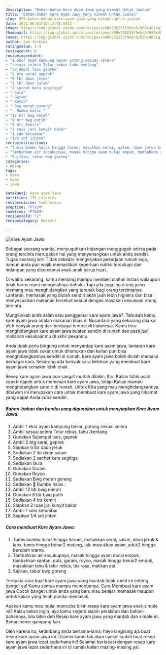 ```yaml
---
description: "Bahan-bahan Kare Ayam Jawa yang nikmat Untuk Jualan"
title: "Bahan-bahan Kare Ayam Jawa yang nikmat Untuk Jualan"
slug: 950-bahan-bahan-kare-ayam-jawa-yang-nikmat-untuk-jualan
date: 2021-06-01T10:12:15.551Z
image: https://img-global.cpcdn.com/recipes/e98e735235f9ebc8/680x482cq70/kare-ayam-jawa-foto-resep-utama.jpg
thumbnail: https://img-global.cpcdn.com/recipes/e98e735235f9ebc8/680x482cq70/kare-ayam-jawa-foto-resep-utama.jpg
cover: https://img-global.cpcdn.com/recipes/e98e735235f9ebc8/680x482cq70/kare-ayam-jawa-foto-resep-utama.jpg
author: Sam Jenkins
ratingvalue: 4.9
reviewcount: 6
recipeingredient:
- "1 ekor ayam kampung besar potong sesuai selera"
- "sesuai selera Telur rebus tahu kentang"
- "Sejempol laos geprek"
- "2 btg serai geprek"
- "6 lbr daun jeruk"
- "2 lbr daun salam"
- "2 sachet kara segitiga"
- " Gula"
- " Garam"
- " Royco"
- " Bwg merah goreng"
- "  Bumbu halus "
- "12 btr bwg merah"
- "8 btr bwg putih"
- "4 btr kemiri"
- "2 ruas jari kunyit bakar"
- "1 sdm ketumbar"
- "1/4 sdt jinten"
recipeinstructions:
- "Tumis bumbu halus hingga harum, masukkan serai, salam, daun jeruk &amp; laos, tumis hingga benar2 matang, lalu masukkan ayam, aduk2 hingga berubah warna."
- "Tambahkan air secukupnya, masak hingga ayam mulai empuk, tambahkan santan, gula, garam, royco, masak hingga benar2 empuk, masukkan tahu &amp; telur rebus, tes rasa, matikan api."
- "Sajikan, tabur bwg goreng"
categories:
- Resep
tags:
- kare
- ayam
- jawa

katakunci: kare ayam jawa 
nutrition: 132 calories
recipecuisine: Indonesian
preptime: "PT15M"
cooktime: "PT60M"
recipeyield: "2"
recipecategory: Dessert

---
```



![Kare Ayam Jawa](https://img-global.cpcdn.com/recipes/e98e735235f9ebc8/680x482cq70/kare-ayam-jawa-foto-resep-utama.jpg)

Sebagai seorang wanita, menyuguhkan hidangan menggugah selera pada orang tercinta merupakan hal yang menyenangkan untuk anda sendiri. Tugas seorang istri Tidak sekedar mengerjakan pekerjaan rumah saja, namun anda pun wajib memastikan keperluan nutrisi tercukupi dan hidangan yang dikonsumsi anak-anak harus lezat.

Di waktu  sekarang, kamu memang mampu membeli olahan instan walaupun tidak harus repot mengolahnya dahulu. Tapi ada juga lho orang yang memang mau menghidangkan yang terenak bagi orang tercintanya. Lantaran, memasak yang diolah sendiri akan jauh lebih higienis dan bisa menyesuaikan makanan tersebut sesuai dengan masakan kesukaan orang tercinta. 



Mungkinkah anda salah satu penggemar kare ayam jawa?. Tahukah kamu, kare ayam jawa adalah makanan khas di Nusantara yang sekarang disukai oleh banyak orang dari berbagai tempat di Indonesia. Kamu bisa menghidangkan kare ayam jawa buatan sendiri di rumah dan pasti jadi makanan kesukaanmu di akhir pekanmu.

Anda tidak perlu bingung untuk menyantap kare ayam jawa, lantaran kare ayam jawa tidak sukar untuk ditemukan dan kalian pun bisa menghidangkannya sendiri di rumah. kare ayam jawa boleh diolah memalui berbagai cara. Sekarang ada banyak cara kekinian yang membuat kare ayam jawa semakin lebih enak.

Resep kare ayam jawa pun sangat mudah dibikin, lho. Kalian tidak usah capek-capek untuk memesan kare ayam jawa, tetapi Kalian mampu menghidangkan sendiri di rumah. Untuk Kita yang mau menghidangkannya, dibawah ini merupakan cara untuk membuat kare ayam jawa yang nikamat yang dapat Anda coba sendiri.

<!--inarticleads1-->

##### Bahan-bahan dan bumbu yang digunakan untuk menyiapkan Kare Ayam Jawa:

1. Ambil 1 ekor ayam kampung besar, potong sesuai selera
1. Ambil sesuai selera Telur rebus, tahu /kentang
1. Gunakan Sejempol laos, geprek
1. Ambil 2 btg serai, geprek
1. Siapkan 6 lbr daun jeruk
1. Sediakan 2 lbr daun salam
1. Sediakan 2 sachet kara segitiga
1. Sediakan  Gula
1. Gunakan  Garam
1. Gunakan  Royco
1. Sediakan  Bwg merah goreng
1. Sediakan  🌸 Bumbu halus :
1. Ambil 12 btr bwg merah
1. Gunakan 8 btr bwg putih
1. Sediakan 4 btr kemiri
1. Siapkan 2 ruas jari kunyit bakar
1. Ambil 1 sdm ketumbar
1. Siapkan 1/4 sdt jinten




<!--inarticleads2-->

##### Cara membuat Kare Ayam Jawa:

1. Tumis bumbu halus hingga harum, masukkan serai, salam, daun jeruk &amp; laos, tumis hingga benar2 matang, lalu masukkan ayam, aduk2 hingga berubah warna.
1. Tambahkan air secukupnya, masak hingga ayam mulai empuk, tambahkan santan, gula, garam, royco, masak hingga benar2 empuk, masukkan tahu &amp; telur rebus, tes rasa, matikan api.
1. Sajikan, tabur bwg goreng




Ternyata cara buat kare ayam jawa yang mantab tidak rumit ini enteng banget ya! Kamu semua mampu mencobanya. Cara Membuat kare ayam jawa Cocok banget untuk anda yang baru mau belajar memasak maupun untuk kalian yang telah pandai memasak.

Apakah kamu mau mulai mencoba bikin resep kare ayam jawa enak simple ini? Kalau kalian ingin, ayo kamu segera siapin peralatan dan bahan-bahannya, lalu bikin deh Resep kare ayam jawa yang mantab dan simple ini. Benar-benar gampang kan. 

Oleh karena itu, ketimbang anda berlama-lama, hayo langsung aja buat resep kare ayam jawa ini. Dijamin kamu tak akan nyesel sudah buat resep kare ayam jawa lezat sederhana ini! Selamat berkreasi dengan resep kare ayam jawa lezat sederhana ini di rumah kalian masing-masing,ya!.


